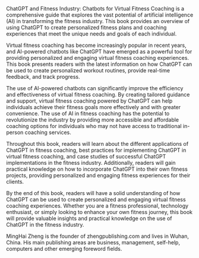

ChatGPT and Fitness Industry: Chatbots for Virtual Fitness Coaching is a comprehensive guide that explores the vast potential of artificial intelligence (AI) in transforming the fitness industry. This book provides an overview of using ChatGPT to create personalized fitness plans and coaching experiences that meet the unique needs and goals of each individual.

Virtual fitness coaching has become increasingly popular in recent years, and AI-powered chatbots like ChatGPT have emerged as a powerful tool for providing personalized and engaging virtual fitness coaching experiences. This book presents readers with the latest information on how ChatGPT can be used to create personalized workout routines, provide real-time feedback, and track progress.

The use of AI-powered chatbots can significantly improve the efficiency and effectiveness of virtual fitness coaching. By creating tailored guidance and support, virtual fitness coaching powered by ChatGPT can help individuals achieve their fitness goals more effectively and with greater convenience. The use of AI in fitness coaching has the potential to revolutionize the industry by providing more accessible and affordable coaching options for individuals who may not have access to traditional in-person coaching services.

Throughout this book, readers will learn about the different applications of ChatGPT in fitness coaching, best practices for implementing ChatGPT in virtual fitness coaching, and case studies of successful ChatGPT implementations in the fitness industry. Additionally, readers will gain practical knowledge on how to incorporate ChatGPT into their own fitness projects, providing personalized and engaging fitness experiences for their clients.

By the end of this book, readers will have a solid understanding of how ChatGPT can be used to create personalized and engaging virtual fitness coaching experiences. Whether you are a fitness professional, technology enthusiast, or simply looking to enhance your own fitness journey, this book will provide valuable insights and practical knowledge on the use of ChatGPT in the fitness industry.

MingHai Zheng is the founder of zhengpublishing.com and lives in Wuhan, China. His main publishing areas are business, management, self-help, computers and other emerging foreword fields.
